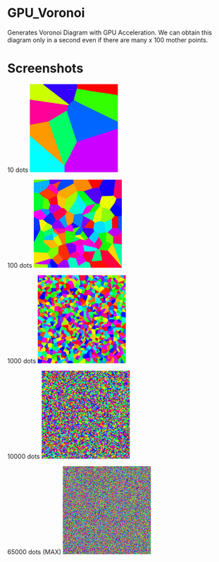 # GPU_Voronoi
Generates Voronoi Diagram with GPU Acceleration.
We can obtain this diagram only in a second even if there are many x 100 mother points.

# Screenshots
10 dots
<img src="https://github.com/kodai100/GPU_Voronoi/blob/master/Assets/Images/10.jpg" width="200px">

100 dots
<img src="https://github.com/kodai100/GPU_Voronoi/blob/master/Assets/Images/100.jpg" width="200px">

1000 dots
<img src="https://github.com/kodai100/GPU_Voronoi/blob/master/Assets/Images/1000.jpg" width="200px">

10000 dots
<img src="https://github.com/kodai100/GPU_Voronoi/blob/master/Assets/Images/10000.jpg" width="200px">

65000 dots (MAX)
<img src="https://github.com/kodai100/GPU_Voronoi/blob/master/Assets/Images/65000.jpg" width="200px">
